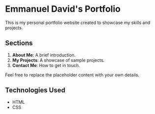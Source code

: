 # Emmanuel David's Portfolio

This is my personal portfolio website created to showcase my skills and projects.

## Sections
1. **About Me**: A brief introduction.
2. **My Projects**: A showcase of sample projects.
3. **Contact Me**: How to get in touch.

Feel free to replace the placeholder content with your own details.

## Technologies Used
- HTML
- CSS

